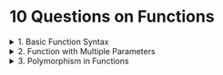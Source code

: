 # 10 Questions on Functions

<details>Problem: Write a function to calculate and return the square of a number.
<summary>1. Basic Function Syntax
</summary>
</details>

<details>Problem: Create a function that takes two numbers as parameters and returns their sum.
<summary>2. Function with Multiple Parameters
</summary>
</details>

<details>Problem: Write a function multiply that multiplies two numbers, but can also accept and multiply strings.
<summary>3. Polymorphism in Functions
</summary>
</details>